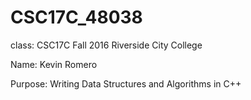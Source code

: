 # CSC17C_48038

class: CSC17C Fall 2016 Riverside City College

Name: Kevin Romero

Purpose: Writing Data Structures and Algorithms in C++
